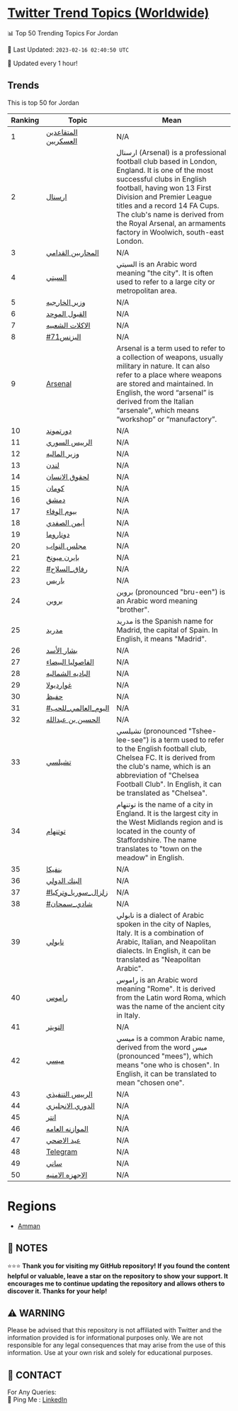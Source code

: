 [Twitter Trend Topics (Worldwide)](https://github.com/ErcinDedeoglu/Twitter-Trend-Topics)
==========


📊 Top 50 Trending Topics For Jordan

📆 Last Updated: `2023-02-16 02:40:50 UTC`

🔧 Updated every 1 hour!


## Trends

This is top 50 for Jordan

| Ranking | Topic | Mean |
| ------- | ------------ | ------------ |
| 1 | [المتقاعدين العسكريين](http://twitter.com/search?q=%d8%a7%d9%84%d9%85%d8%aa%d9%82%d8%a7%d8%b9%d8%af%d9%8a%d9%86+%d8%a7%d9%84%d8%b9%d8%b3%d9%83%d8%b1%d9%8a%d9%8a%d9%86) | N/A |
| 2 | [ارسنال](http://twitter.com/search?q=%d8%a7%d8%b1%d8%b3%d9%86%d8%a7%d9%84) | ارسنال (Arsenal) is a professional football club based in London, England. It is one of the most successful clubs in English football, having won 13 First Division and Premier League titles and a record 14 FA Cups. The club's name is derived from the Royal Arsenal, an armaments factory in Woolwich, south-east London. |
| 3 | [المحاربين القدامي](http://twitter.com/search?q=%d8%a7%d9%84%d9%85%d8%ad%d8%a7%d8%b1%d8%a8%d9%8a%d9%86+%d8%a7%d9%84%d9%82%d8%af%d8%a7%d9%85%d9%8a) | N/A |
| 4 | [السيتي](http://twitter.com/search?q=%d8%a7%d9%84%d8%b3%d9%8a%d8%aa%d9%8a) | السيتي is an Arabic word meaning "the city". It is often used to refer to a large city or metropolitan area. |
| 5 | [وزير الخارجيه](http://twitter.com/search?q=%d9%88%d8%b2%d9%8a%d8%b1+%d8%a7%d9%84%d8%ae%d8%a7%d8%b1%d8%ac%d9%8a%d9%87) | N/A |
| 6 | [القبول الموحد](http://twitter.com/search?q=%d8%a7%d9%84%d9%82%d8%a8%d9%88%d9%84+%d8%a7%d9%84%d9%85%d9%88%d8%ad%d8%af) | N/A |
| 7 | [الاكلات الشعبيه](http://twitter.com/search?q=%d8%a7%d9%84%d8%a7%d9%83%d9%84%d8%a7%d8%aa+%d8%a7%d9%84%d8%b4%d8%b9%d8%a8%d9%8a%d9%87) | N/A |
| 8 | [#البزنس71](http://twitter.com/search?q=%23%d8%a7%d9%84%d8%a8%d8%b2%d9%86%d8%b371) | N/A |
| 9 | [Arsenal](http://twitter.com/search?q=Arsenal) | Arsenal is a term used to refer to a collection of weapons, usually military in nature. It can also refer to a place where weapons are stored and maintained. In English, the word “arsenal” is derived from the Italian “arsenale”, which means “workshop” or “manufactory”. |
| 10 | [دورتموند](http://twitter.com/search?q=%d8%af%d9%88%d8%b1%d8%aa%d9%85%d9%88%d9%86%d8%af) | N/A |
| 11 | [الرييس السوري](http://twitter.com/search?q=%d8%a7%d9%84%d8%b1%d9%8a%d9%8a%d8%b3+%d8%a7%d9%84%d8%b3%d9%88%d8%b1%d9%8a) | N/A |
| 12 | [وزير الماليه](http://twitter.com/search?q=%d9%88%d8%b2%d9%8a%d8%b1+%d8%a7%d9%84%d9%85%d8%a7%d9%84%d9%8a%d9%87) | N/A |
| 13 | [لندن](http://twitter.com/search?q=%d9%84%d9%86%d8%af%d9%86) | N/A |
| 14 | [لحقوق الانسان](http://twitter.com/search?q=%d9%84%d8%ad%d9%82%d9%88%d9%82+%d8%a7%d9%84%d8%a7%d9%86%d8%b3%d8%a7%d9%86) | N/A |
| 15 | [كومان](http://twitter.com/search?q=%d9%83%d9%88%d9%85%d8%a7%d9%86) | N/A |
| 16 | [دمشق](http://twitter.com/search?q=%d8%af%d9%85%d8%b4%d9%82) | N/A |
| 17 | [بيوم الوفاء](http://twitter.com/search?q=%d8%a8%d9%8a%d9%88%d9%85+%d8%a7%d9%84%d9%88%d9%81%d8%a7%d8%a1) | N/A |
| 18 | [أيمن الصفدي](http://twitter.com/search?q=%d8%a3%d9%8a%d9%85%d9%86+%d8%a7%d9%84%d8%b5%d9%81%d8%af%d9%8a) | N/A |
| 19 | [دوناروما](http://twitter.com/search?q=%d8%af%d9%88%d9%86%d8%a7%d8%b1%d9%88%d9%85%d8%a7) | N/A |
| 20 | [مجلس النواب](http://twitter.com/search?q=%d9%85%d8%ac%d9%84%d8%b3+%d8%a7%d9%84%d9%86%d9%88%d8%a7%d8%a8) | N/A |
| 21 | [بايرن ميونخ](http://twitter.com/search?q=%d8%a8%d8%a7%d9%8a%d8%b1%d9%86+%d9%85%d9%8a%d9%88%d9%86%d8%ae) | N/A |
| 22 | [#رفاق_السلاح](http://twitter.com/search?q=%23%d8%b1%d9%81%d8%a7%d9%82_%d8%a7%d9%84%d8%b3%d9%84%d8%a7%d8%ad) | N/A |
| 23 | [باريس](http://twitter.com/search?q=%d8%a8%d8%a7%d8%b1%d9%8a%d8%b3) | N/A |
| 24 | [بروين](http://twitter.com/search?q=%d8%a8%d8%b1%d9%88%d9%8a%d9%86) | بروين (pronounced "bru-een") is an Arabic word meaning "brother". |
| 25 | [مدريد](http://twitter.com/search?q=%d9%85%d8%af%d8%b1%d9%8a%d8%af) | مدريد is the Spanish name for Madrid, the capital of Spain. In English, it means "Madrid". |
| 26 | [بشار الأسد](http://twitter.com/search?q=%d8%a8%d8%b4%d8%a7%d8%b1+%d8%a7%d9%84%d8%a3%d8%b3%d8%af) | N/A |
| 27 | [الفاصوليا البيضاء](http://twitter.com/search?q=%d8%a7%d9%84%d9%81%d8%a7%d8%b5%d9%88%d9%84%d9%8a%d8%a7+%d8%a7%d9%84%d8%a8%d9%8a%d8%b6%d8%a7%d8%a1) | N/A |
| 28 | [الباديه الشماليه](http://twitter.com/search?q=%d8%a7%d9%84%d8%a8%d8%a7%d8%af%d9%8a%d9%87+%d8%a7%d9%84%d8%b4%d9%85%d8%a7%d9%84%d9%8a%d9%87) | N/A |
| 29 | [غوارديولا](http://twitter.com/search?q=%d8%ba%d9%88%d8%a7%d8%b1%d8%af%d9%8a%d9%88%d9%84%d8%a7) | N/A |
| 30 | [حفيظ](http://twitter.com/search?q=%d8%ad%d9%81%d9%8a%d8%b8) | N/A |
| 31 | [#اليوم_العالمي_للحب](http://twitter.com/search?q=%23%d8%a7%d9%84%d9%8a%d9%88%d9%85_%d8%a7%d9%84%d8%b9%d8%a7%d9%84%d9%85%d9%8a_%d9%84%d9%84%d8%ad%d8%a8) | N/A |
| 32 | [الحسين بن عبدالله](http://twitter.com/search?q=%d8%a7%d9%84%d8%ad%d8%b3%d9%8a%d9%86+%d8%a8%d9%86+%d8%b9%d8%a8%d8%af%d8%a7%d9%84%d9%84%d9%87) | N/A |
| 33 | [تشيلسي](http://twitter.com/search?q=%d8%aa%d8%b4%d9%8a%d9%84%d8%b3%d9%8a) | تشيلسي (pronounced "Tshee-lee-see") is a term used to refer to the English football club, Chelsea FC. It is derived from the club's name, which is an abbreviation of "Chelsea Football Club". In English, it can be translated as "Chelsea". |
| 34 | [توتنهام](http://twitter.com/search?q=%d8%aa%d9%88%d8%aa%d9%86%d9%87%d8%a7%d9%85) | توتنهام is the name of a city in England. It is the largest city in the West Midlands region and is located in the county of Staffordshire. The name translates to "town on the meadow" in English. |
| 35 | [بنفيكا](http://twitter.com/search?q=%d8%a8%d9%86%d9%81%d9%8a%d9%83%d8%a7) | N/A |
| 36 | [البنك الدولي](http://twitter.com/search?q=%d8%a7%d9%84%d8%a8%d9%86%d9%83+%d8%a7%d9%84%d8%af%d9%88%d9%84%d9%8a) | N/A |
| 37 | [#زلزال_سوريا_وتركيا](http://twitter.com/search?q=%23%d8%b2%d9%84%d8%b2%d8%a7%d9%84_%d8%b3%d9%88%d8%b1%d9%8a%d8%a7_%d9%88%d8%aa%d8%b1%d9%83%d9%8a%d8%a7) | N/A |
| 38 | [#شادي_سمحان](http://twitter.com/search?q=%23%d8%b4%d8%a7%d8%af%d9%8a_%d8%b3%d9%85%d8%ad%d8%a7%d9%86) | N/A |
| 39 | [نابولي](http://twitter.com/search?q=%d9%86%d8%a7%d8%a8%d9%88%d9%84%d9%8a) | نابولي is a dialect of Arabic spoken in the city of Naples, Italy. It is a combination of Arabic, Italian, and Neapolitan dialects. In English, it can be translated as "Neapolitan Arabic". |
| 40 | [راموس](http://twitter.com/search?q=%d8%b1%d8%a7%d9%85%d9%88%d8%b3) | راموس is an Arabic word meaning "Rome". It is derived from the Latin word Roma, which was the name of the ancient city in Italy. |
| 41 | [التويتر](http://twitter.com/search?q=%d8%a7%d9%84%d8%aa%d9%88%d9%8a%d8%aa%d8%b1) | N/A |
| 42 | [ميسي](http://twitter.com/search?q=%d9%85%d9%8a%d8%b3%d9%8a) | ميسي is a common Arabic name, derived from the word ميس (pronounced "mees"), which means "one who is chosen". In English, it can be translated to mean "chosen one". |
| 43 | [الرييس التنفيذي](http://twitter.com/search?q=%d8%a7%d9%84%d8%b1%d9%8a%d9%8a%d8%b3+%d8%a7%d9%84%d8%aa%d9%86%d9%81%d9%8a%d8%b0%d9%8a) | N/A |
| 44 | [الدوري الانجليزي](http://twitter.com/search?q=%d8%a7%d9%84%d8%af%d9%88%d8%b1%d9%8a+%d8%a7%d9%84%d8%a7%d9%86%d8%ac%d9%84%d9%8a%d8%b2%d9%8a) | N/A |
| 45 | [انتر](http://twitter.com/search?q=%d8%a7%d9%86%d8%aa%d8%b1) | N/A |
| 46 | [الموازنه العامه](http://twitter.com/search?q=%d8%a7%d9%84%d9%85%d9%88%d8%a7%d8%b2%d9%86%d9%87+%d8%a7%d9%84%d8%b9%d8%a7%d9%85%d9%87) | N/A |
| 47 | [عيد الاضحي](http://twitter.com/search?q=%d8%b9%d9%8a%d8%af+%d8%a7%d9%84%d8%a7%d8%b6%d8%ad%d9%8a) | N/A |
| 48 | [Telegram](http://twitter.com/search?q=Telegram) | N/A |
| 49 | [ساني](http://twitter.com/search?q=%d8%b3%d8%a7%d9%86%d9%8a) | N/A |
| 50 | [الاجهزه الامنيه](http://twitter.com/search?q=%d8%a7%d9%84%d8%a7%d8%ac%d9%87%d8%b2%d9%87+%d8%a7%d9%84%d8%a7%d9%85%d9%86%d9%8a%d9%87) | N/A |



# Regions

* [Amman](</Jordan/Amman.md>)



## 📝 NOTES

⭐⭐⭐ **Thank you for visiting my GitHub repository! If you found the content helpful or valuable, leave a star on the repository to show your support. It encourages me to continue updating the repository and allows others to discover it. Thanks for your help!**


## ⚠️ WARNING

Please be advised that this repository is not affiliated with Twitter and the information provided is for informational purposes only. We are not responsible for any legal consequences that may arise from the use of this information. Use at your own risk and solely for educational purposes.


## 📨 CONTACT

 For Any Queries:  
            🏓 Ping Me : [LinkedIn](https://www.linkedin.com/in/ercindedeoglu/)
